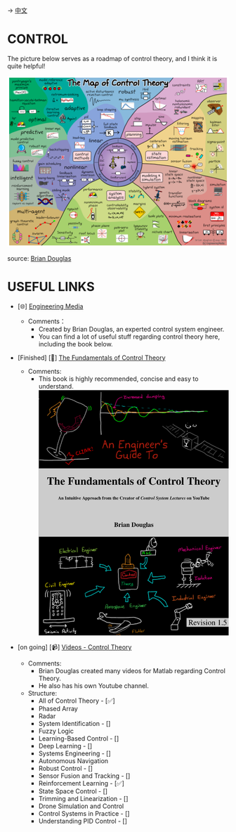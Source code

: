 -> [中文](/SKILLSETS/CONTROL/control-cn.md)

# CONTROL

The picture below serves as a roadmap of control theory, and I think it is quite helpful!

![Control_Map](Control_Map_ver5.png)

source: [Brian Douglas](https://engineeringmedia.com/map-of-control)

# USEFUL LINKS
- [🌐] [Engineering Media](https://engineeringmedia.com/)
  - Comments：
    - Created by Brian Douglas, an experted control system engineer.
    - You can find a lot of useful stuff regarding control theory here, including the book below.
- [Finished] [📗] [The Fundamentals of Control Theory](https://engineeringmedia.com/books)
  - Comments:
    - This book is highly recommended, concise and easy to understand.
![The Fundamentals of Control Theory](Control_Book.png ':size=40%')

- [on going] [📹] [Videos - Control Theory](https://engineeringmedia.com/videos)
  - Comments:
    - Brian Douglas created many videos for Matlab regarding Control Theory.
    - He also has his own Youtube channel.
  - Structure:
    - All of Control Theory - [✅]
    - Phased Array
    - Radar
    - System Identification - []
    - Fuzzy Logic
    - Learning-Based Control - []
    - Deep Learning - []
    - Systems Engineering - []
    - Autonomous Navigation
    - Robust Control - []
    - Sensor Fusion and Tracking - []
    - Reinforcement Learning - [✅]
    - State Space Control - []
    - Trimming and Linearization - []
    - Drone Simulation and Control
    - Control Systems in Practice - []
    - Understanding PID Control - []
